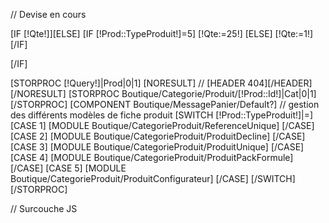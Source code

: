 // Devise en cours


[IF [!Qte!]][ELSE]
	[IF [!Prod::TypeProduit!]=5]
		[!Qte:=25!]
	[ELSE]
		[!Qte:=1!]
	[/IF]

[/IF]
<div class="FicheProduit">
	[STORPROC [!Query!]|Prod|0|1]
		[NORESULT]
//			[HEADER 404][/HEADER]
		[/NORESULT]
		[STORPROC Boutique/Categorie/Produit/[!Prod::Id!]|Cat|0|1][/STORPROC]
		[COMPONENT Boutique/MessagePanier/Default?]
		// gestion des différents modèles de fiche produit
		[SWITCH [!Prod::TypeProduit!]|=]
			[CASE 1]
				[MODULE Boutique/CategorieProduit/ReferenceUnique]
			[/CASE]
			[CASE 2]
				[MODULE Boutique/CategorieProduit/ProduitDecline]
			[/CASE]
			[CASE 3]
				[MODULE Boutique/CategorieProduit/ProduitUnique]
			[/CASE]
			[CASE 4]
				[MODULE Boutique/CategorieProduit/ProduitPackFormule]
			[/CASE]
			[CASE 5]
				[MODULE Boutique/CategorieProduit/ProduitConfigurateur]
			[/CASE]
		[/SWITCH]
	[/STORPROC]
</div>



// Surcouche JS
<script type="text/javascript">

	$(document).ready(function () {
		VerifieSelection ();
		$('#FicheProduit').submit(function(e) {
			e.preventDefault();
			// on vérifie qu'on a sélectionné le produit que l'on voulait acheté
			var sel = $('.CalculPrix');
			var req = {};
			var initI=0;
			//On va chercher tous les combos et radios d'attributs
			$(sel).each(function (index,item){
				var attribut = $(item).attr('name');
				var valeurattribut = -1;
				var attributclass = $(item).attr('class');
				initI=1;	
				switch ($(item).attr('type')){
					case "radio":
						if ($(item).is(":checked")){
							valeurattribut = $(item).val();
							//On stocke les informations dans le tableau de requete
							req[attribut] = valeurattribut;
						}
					break;
					default:
						valeurattribut = $(item).val();
						//On stocke les informations dans le tableau de requete
						req[attribut] = valeurattribut;
					break;
				}
			});
			//On boucle sur req si une valeur est égale à -1 on sort
			for (var i in req){
				if (req[i]==-1) {
					toastr.warning("Merci de sélectionner les attributs nécessaires avant d'ajouter au panier ");
					e.preventDefault();
					return;
				}
			};
			if (!(i)&& initI==1) {
				toastr.warning("Merci de sélectionner les attributs nécessaires avant d'ajouter au panier ");
				e.preventDefault();
				return;
			}

			// GESTION DES CHOIX PACKS
			if ( $('#PackType').val()=='4') {
				var sel = $('.PackChoix');
				initI=1;	
				//On va chercher tous les choix du pack
				$(sel).each(function (index,item){
					if ($(item).val() =="") {
						initI=0;	
					}
				});
				if (initI==0) {
					toastr.warning("Merci de choisir tous les produits de votre formule");
					e.preventDefault();
					return;
	
				}
				e.preventDefault(); 
			} 
			if ( $('#PackType').val()=='5') {
				var champ='';initI=1;
				[STORPROC Boutique/Produit/[!Prod::Id!]/ConfigPack/Options=0&ChoixObligatoire=1|Cpk]
					Champ='#PackChoix-'+[!Cpk::Id!];
					if ($(Champ).val() =="") {
						initI=0;	
					}
				[/STORPROC]
				if (initI==0) {
					toastr.warning("Merci de choisir toutes les parties de votre carte personnalisable");
					e.preventDefault();
					return;
	
				}
				e.preventDefault(); 
			} 
			var LaQte = $('#Qte').val();
			var LaRef= $('#Reference').val();
			$('#myModalLabel').html("");

			$.ajax({
				type: "POST",
				url: "/Boutique/Produit/PopupPanier.htrc",
				dataType: "html",
				success: function (msg) {
					$('#lemodal').find('.modal-body').html(msg);
					$('#lemodal').modal('show');
				},
				data: {
					Qte:LaQte,
					Reference:LaRef
					,config:{
						[STORPROC Boutique/Produit/[!Prod::Id!]/ConfigPack|Cpk|||Ordre|ASC]
							[IF [!Pos!]>1],[/IF][!Cpk::Id!]:$('#PackChoix-[!Cpk::Id!]').val()
						[/STORPROC]
					}
					,options:{
						[!F:=0!]
						[STORPROC Boutique/Produit/[!Prod::Id!]/ConfigPack|Cpk|||Ordre|ASC]
							[STORPROC Boutique/Produit/[!Prod::Id!]/ConfigPack/[!Cpk::Id!]/Options|Opt|||Ordre|ASC]
								[IF [!F!]],[/IF]
								[SWITCH [!Opt::TypeOptions!]|=]
									[CASE 5]
									'[!Cpk::Id!]_[!Opt::Id!]':$('.OptionsChoix-[!Cpk::Id!]-[!Opt::Id!]').filter(':checked').val()
									[/CASE]
									[CASE 4]
									'[!Cpk::Id!]_[!Opt::Id!]':$('#OptionsChoix-[!Cpk::Id!]-[!Opt::Id!]').val()
									[/CASE]
									[DEFAULT]
									'[!Cpk::Id!]_[!Opt::Id!]':$('#OptionsChoix-[!Cpk::Id!]-[!Opt::Id!]').val()
									[/DEFAULT]
								[/SWITCH]
								 
								[!F+=1!]
							[/STORPROC]
						[/STORPROC]
					}
				}
			});
			


		});

	});


	function VerifieSelection () {
		//initialisation
		var sel = $('.CalculPrix');
		var req = {};

		//On va chercher tous les combos et radios d'attributs
		sel.each(function (index,item){
			var attribut = $(item).attr('name');
			var valeurattribut = -1;
			var attributclass = $(item).attr('class');
			switch ($(item).attr('type')){
				case "radio":
					if ($(item).is(":checked")){
						valeurattribut = $(item).attr('value');
						//On stocke les informations dans le tableau de requete
						req[attribut] = valeurattribut;
					}
				break;
				default:
					valeurattribut = $(item).val();
					//On stocke les informations dans le tableau de requete
					req[attribut] = valeurattribut;
				break;
			}
		});
		//On boucle sur req si une valeur est égale à -1 on sort
		for (var i in req){
			if (req[i]==-1)return;
		};

		//On va chercher la quantite
		req.quantite = $('#Qte').val();
		// Desactive le bouton ajouter au panier tant qu'on a pas le retour JSON
		if($('#AchatAjouterPanier') != null){
			$('#AchatAjouterPanier').addClass('Disabled');
			$('#AchatAjouterPanier').attr('disabled','disabled');
		}

		//On execute la requete
		var r = $.getJSON('/Boutique/Produit/[!Prod::Id!]/getTarif.json',req)
			.fail(function (){
				toastr.error('probleme de connexion');
			})
			.done (function(json){
				//mettre à jour le champ tarif	
				if (json.price!=0&&json.price!=undefined) {
					$('#tarif').html(json.price+' €');
				}
				// si on est dans configurateur de carte, afficher le prix à l'unité
				if ( $('#PackType').val()=='5') {
					$('#tarifunite').html("soit "+ json.priceUnit+" € l unité");

				}
				if($('#promo')==1) $('#tarifNonPromo').css('display', 'block');
				else {
					if($('#tarifNonPromo') != null) $('#tarifNonPromo').css('display', 'none');
				}
				if($('#tarifvisible') != null) $('#tarifvisible').css('display', 'none');

				$('#Reference').val(json.reference);

				
				//reactive le bouton ajouter au panier
				if($('#AchatAjouterPanier') != null && parseInt(json.StockAvailable)==1){
					$('#AchatAjouterPanier').unbind('click');
					 $('#AchatAjouterPanier').removeClass('Disabled');
					 $('#AchatAjouterPanier').removeAttr("disabled");
				}else if ($('#AchatAjouterPanier') != null){
					//on supprime tout evenement de click
					$('#AchatAjouterPanier').unbind('click');
					 $('#AchatAjouterPanier').removeAttr("disabled");
					$('#AchatAjouterPanier').click(function (e){
						e.preventDefault();
						toastr.error('stock insuffisant pour ce produit.');
					});
					
				}
		});	
	}


	function CalculQte2(PlusMoins,Type) {
		var Quantite= parseInt($('#Qte').val());
		var total= Quantite+parseFloat(PlusMoins);
		$('#Qte').val(total);
		if (total < 1) $('#Qte').val(1);
		if (Type==5&&total<25) $('#Qte').val(25);
		VerifieSelection ();
	}


	function CalculQte (PlusMoins,Type) {
		var sel = $('.CalculPrix');
		var req = {};
		var initI=0;
		var Quantite= parseInt($('#Qte').val());
		var total= Quantite+parseFloat(PlusMoins);
		$('#Qte').val(total);
		if (total < 1) $('#Qte').val(1);
		if (Type==5&&total<25) $('#Qte').val(25);

		// GESTION DES CHOIX PACKS
		if ( $('#PackType').val()=='4') {
			var sel = $('.PackChoix');
			initI=1;	
			//On va chercher tous les choix du pack
			$(sel).each(function (index,item){
				if ($(item).val() =="") {
					initI=0;	
				}
			});
			if (initI==0) {
				toastr.warning("Merci de choisir tous les produits de votre formule");
				return;

			}
		} 
		[STORPROC [!Query!]|Prod|0|1][/STORPROC]
		if ( $('#PackType').val()=='5') {
			var champ='';initI=1;
			[STORPROC Boutique/Produit/[!Prod::Id!]/ConfigPack/Options=0&ChoixObligatoire=1|Cpk]
				Champ='#PackChoix-'+[!Cpk::Id!];
				if ($(Champ).val() =="") {
					initI=0;	
				}
			[/STORPROC]
			
		} 
		var LaQte = $('#Qte').val();
		var LaRef= $('#Reference').val();
		$('#myModalLabel').html("");
 		
		
		$.ajax({
			type: "POST",
			url: "/Boutique/Produit/[!Prod::Id!]/getTarif.json",
			dataType: "json",
			success: function (json) {
				//mettre à jour le champ tarif	
				if (json.price!=0&&json.price!=undefined) {
					$('#tarif').html(json.price+' €');
				}
				// si on est dans configurateur de carte, afficher le prix à l'unité
				if ( $('#PackType').val()=='5') {
					$('#tarifunite').html("soit "+ json.priceUnit+" € l unité");

				}
				if($('#promo')==1) $('#tarifNonPromo').css('display', 'block');
				else {
					if($('#tarifNonPromo') != null) $('#tarifNonPromo').css('display', 'none');
				}
				if($('#tarifvisible') != null) $('#tarifvisible').css('display', 'none');

				$('#Reference').val(json.reference);

				
				//reactive le bouton ajouter au panier
				if($('#AchatAjouterPanier') != null && parseInt(json.StockAvailable)==1){
					$('#AchatAjouterPanier').unbind('click');
					 $('#AchatAjouterPanier').removeClass('Disabled');
					 $('#AchatAjouterPanier').removeAttr("disabled");
				}else if ($('#AchatAjouterPanier') != null){
					//on supprime tout evenement de click
					$('#AchatAjouterPanier').unbind('click');
					 $('#AchatAjouterPanier').removeAttr("disabled");
					$('#AchatAjouterPanier').click(function (e){
					//	e.preventDefault();
						toastr.error('stock insuffisant pour ce produit.');
					});
					
				}
			},
			data: {
				quantite:LaQte,
				Reference:LaRef,
				req : req
				,config:{
					[STORPROC Boutique/Produit/[!Prod::Id!]/ConfigPack|Cpk|||Ordre|ASC]
						[IF [!Pos!]>1],[/IF][!Cpk::Id!]:$('#PackChoix-[!Cpk::Id!]').val()
					[/STORPROC]
				}
				,options:{
					[!F:=0!]
					[STORPROC Boutique/Produit/[!Prod::Id!]/ConfigPack|Cpk|||Ordre|ASC]
						[STORPROC Boutique/Produit/[!Prod::Id!]/ConfigPack/[!Cpk::Id!]/Options|Opt|||Ordre|ASC]
							[IF [!F!]],[/IF]
							[SWITCH [!Opt::TypeOptions!]|=]
								[CASE 5]
								'[!Cpk::Id!]_[!Opt::Id!]':$('.OptionsChoix-[!Cpk::Id!]-[!Opt::Id!]').filter(':checked').val()
								[/CASE]
								[CASE 4]
								'[!Cpk::Id!]_[!Opt::Id!]':$('#OptionsChoix-[!Cpk::Id!]-[!Opt::Id!]').val()
								[/CASE]
								[DEFAULT]
								'[!Cpk::Id!]_[!Opt::Id!]':$('#OptionsChoix-[!Cpk::Id!]-[!Opt::Id!]').val()
								[/DEFAULT]
							[/SWITCH]
								
							[!F+=1!]
						[/STORPROC]
					[/STORPROC]
				}
			}
		});

	}




	

</script>